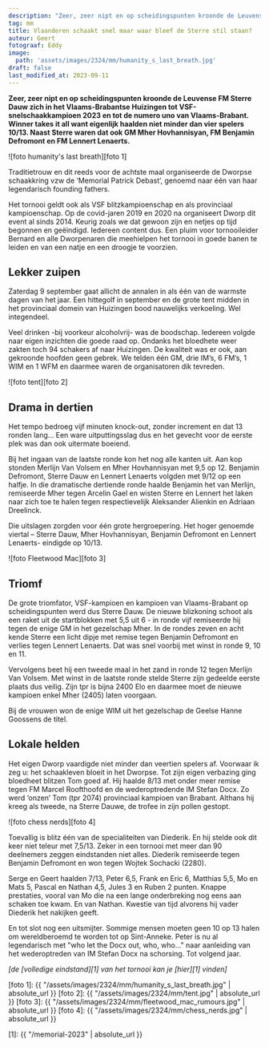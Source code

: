 ```yaml
---
description: "Zeer, zeer nipt en op scheidingspunten kroonde de Leuvense FM Sterre Dauw zich in het Vlaams-Brabantse Huizingen tot VSF-snelschaakkampioen 2023."
tag: mm
title: Vlaanderen schaakt snel maar waar bleef de Sterre stil staan?
auteur: Geert
fotograaf: Eddy
image:
  path: 'assets/images/2324/mm/humanity_s_last_breath.jpg'
draft: false
last_modified_at: 2023-09-11
---
```

**Zeer, zeer nipt en op scheidingspunten kroonde de Leuvense FM Sterre Dauw zich in het Vlaams-Brabantse Huizingen tot VSF-snelschaakkampioen 2023 en tot de numero uno van Vlaams-Brabant. Winner takes it all want eigenlijk haalden niet minder dan vier spelers 10/13. Naast Sterre waren dat ook GM Mher Hovhannisyan, FM Benjamin Defromont en FM Lennert Lenaerts.**<!--more-->

![foto humanity's last breath][foto 1]

Traditietrouw en dit reeds voor de achtste maal organiseerde de Dworpse schaakkring vzw de ‘Memorial Patrick Debast’, genoemd naar één van haar legendarisch founding fathers. 

Het tornooi geldt ook als VSF blitzkampioenschap en als provinciaal kampioenschap. Op de covid-jaren 2019 en 2020 na organiseert Dworp dit event al sinds 2014. Keurig zoals we dat gewoon zijn en netjes op tijd begonnen en geëindigd. Iedereen content dus. Een pluim voor tornooileider Bernard en alle Dworpenaren die meehielpen het tornooi in goede banen te leiden en van een natje en een droogje te voorzien.

## Lekker zuipen

Zaterdag 9 september gaat allicht de annalen in als één van de warmste dagen van het jaar. Een hittegolf in september en de grote tent midden in het provinciaal domein van Huizingen bood nauwelijks verkoeling. Wel integendeel.

Veel drinken -bij voorkeur alcoholvrij- was de boodschap. Iedereen volgde naar eigen inzichten die goede raad op. Ondanks het bloedhete weer zakten toch 94 schakers af naar Huizingen. De kwaliteit was er ook, aan gekroonde hoofden geen gebrek. We telden één GM, drie IM’s, 6 FM’s, 1 WIM en 1 WFM en daarmee waren de organisatoren dik tevreden.

![foto tent][foto 2]

## Drama in dertien

Het tempo bedroeg vijf minuten knock-out, zonder increment en dat 13 ronden lang… Een ware uitputtingsslag dus en het gevecht voor de eerste plek was dan ook uitermate boeiend.

Bij het ingaan van de laatste ronde kon het nog alle kanten uit. Aan kop stonden Merlijn Van Volsem en Mher Hovhannisyan met 9,5 op 12. Benjamin Defromont, Sterre Dauw en Lennert Lenaerts volgden met 9/12 op een halfje. In die dramatische dertiende ronde haalde Benjamin het van Merlijn, remiseerde Mher tegen Arcelin Gael en wisten Sterre en Lennert het laken naar zich toe te halen tegen respectievelijk Aleksander Alienkin en Adriaan Dreelinck.

Die uitslagen zorgden voor één grote hergroepering. Het hoger genoemde viertal – Sterre Dauw, Mher Hovhannisyan, Benjamin Defromont en Lennert Lenaerts- eindigde op 10/13.

![foto Fleetwood Mac][foto 3]

## Triomf

De grote triomfator, VSF-kampioen en kampioen van Vlaams-Brabant op scheidingspunten werd dus Sterre Dauw. De nieuwe blizkoning schoot als een raket uit de startblokken met 5,5 uit 6 - in ronde vijf remiseerde hij tegen de enige GM in het gezelschap Mher. In de rondes zeven en acht kende Sterre een licht dipje met remise tegen Benjamin Defromont en verlies tegen Lennert Lenaerts. Dat was snel voorbij met winst in ronde 9, 10 en 11.

Vervolgens beet hij een tweede maal in het zand in ronde 12 tegen Merlijn Van Volsem. Met winst in de laatste ronde stelde Sterre zijn gedeelde eerste plaats dus veilig. Zijn tpr is bijna 2400 Elo en daarmee moet de nieuwe kampioen enkel Mher (2405) laten voorgaan.

Bij de vrouwen won de enige WIM uit het gezelschap de Geelse Hanne Goossens de titel.

## Lokale helden

Het eigen Dworp vaardigde niet minder dan veertien spelers af. Voorwaar ik zeg u: het schaakleven bloeit in het Dworpse. Tot zijn eigen verbazing ging bloedheet blitzen Tom goed af. Hij haalde 8/13 met onder meer remise tegen FM Marcel Roofthoofd en de wederoptredende IM Stefan Docx. Zo werd ‘onzen’ Tom (tpr 2074) provinciaal kampioen van Brabant. Althans hij kreeg als tweede, na Sterre Dauwe, de trofee in zijn pollen gestopt.

![foto chess nerds][foto 4]

Toevallig is blitz één van de specialiteiten van Diederik. En hij stelde ook dit keer niet teleur met 7,5/13. Zeker in een tornooi met meer dan 90 deelnemers zeggen eindstanden niet alles. Diederik remiseerde tegen Benjamin Defromont en won tegen Wojtek Sochacki (2280).

Serge en Geert haalden 7/13, Peter 6,5, Frank en Eric 6, Matthias 5,5, Mo en Mats 5, Pascal en Nathan 4,5, Jules 3 en Ruben 2 punten. Knappe prestaties, vooral van Mo die na een lange onderbreking nog eens aan schaken toe kwam. En van Nathan. Kwestie van tijd alvorens hij vader Diederik het nakijken geeft.

En tot slot nog een uitsmijter. Sommige mensen moeten geen 10 op 13 halen om wereldberoemd te worden tot op Sint-Anneke. Peter is nu al legendarisch met "who let the Docx out, who, who..." naar aanleiding van het wederoptreden van IM Stefan Docx na schorsing. Tot volgend jaar.

_[de [volledige eindstand][1] van het tornooi kan je [hier][1] vinden]_


[foto 1]: {{ "/assets/images/2324/mm/humanity_s_last_breath.jpg" | absolute_url }}
[foto 2]: {{ "/assets/images/2324/mm/tent.jpg" | absolute_url }}
[foto 3]: {{ "/assets/images/2324/mm/fleetwood_mac_rumours.jpg" | absolute_url }}
[foto 4]: {{ "/assets/images/2324/mm/chess_nerds.jpg" | absolute_url }}

[1]: {{ "/memorial-2023" | absolute_url }}